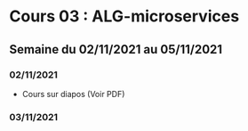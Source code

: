 # Cours 03 : ALG-microservices

## Semaine du 02/11/2021 au 05/11/2021

### 02/11/2021

* Cours sur diapos (Voir PDF)

### 03/11/2021